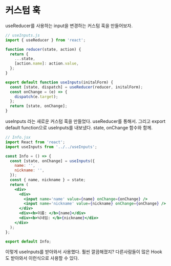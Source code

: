 # 커스텀 훅

useReducer를 사용하는 input을 변경하는 커스텀 훅을 만들어보자.

```javascript
// useInputs.js
import { useReducer } from 'react';

function reducer(state, action) {
  return {
    ...state,
    [action.name]: action.value,
  };
}

export default function useInputs(initalForm) {
  const [state, dispatch] = useReducer(reducer, initalForm);
  const onChange = (e) => {
    dispatch(e.target);
  };
  return [state, onChange];
}
```

useInputs 라는 새로운 커스텀 훅을 만들었다. useReducer를 통해서. 그리고 export default function으로 useInputs를 내보냈다. state, onChange 함수와 함께.

```jsx
// Info.jsx
import React from 'react';
import useInputs from '../../useInputs';

const Info = () => {
  const [state, onChange] = useInputs({
    name: '',
    nickname: '',
  });
  const { name, nickname } = state;
  return (
    <div>
      <div>
        <input name='name' value={name} onChange={onChange} />
        <input name='nickname' value={nickname} onChange={onChange} />
      </div>
      <div><b>이름: </b>{name}</div>
      <div><b>닉네임: </b>{nickname}</div>
    </div>
  );
};

export default Info;
```

이렇게 useInputs를 받아와서 사용했다. 훨씬 깔끔해졌지? 다른사람들이 많은 Hook 도 받아와서 이런식으로 사용할 수 있다.
